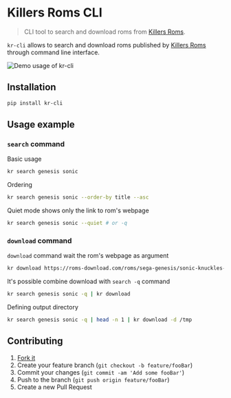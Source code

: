 # Killers Roms CLI
> CLI tool to search and download roms from [Killers Roms][kr-website].

`kr-cli` allows to search and download roms published by [Killers Roms][kr-website] through command line interface.

![Demo usage of kr-cli](demo.gif)

## Installation

```sh
pip install kr-cli
```

## Usage example

### `search` command

Basic usage
```sh
kr search genesis sonic
```

Ordering
```sh
kr search genesis sonic --order-by title --asc
```

Quiet mode shows only the link to rom's webpage
```sh
kr search genesis sonic --quiet # or -q
```

### `download` command

`download` command wait the rom's webpage as argument
```sh
kr download https://roms-download.com/roms/sega-genesis/sonic-knuckles-usa
```

It's possible combine download with `search -q` command
```sh
kr search genesis sonic -q | kr download
```

Defining output directory
```sh
kr search genesis sonic -q | head -n 1 | kr download -d /tmp
```

## Contributing

1. [Fork it](https://github.com/jonatasleon/kr-cli/fork)
2. Create your feature branch (`git checkout -b feature/fooBar`)
3. Commit your changes (`git commit -am 'Add some fooBar'`)
4. Push to the branch (`git push origin feature/fooBar`)
5. Create a new Pull Request

[kr-website]: https://roms-download.com/
